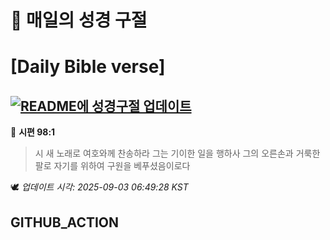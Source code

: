 # 🙏 매일의 성경 구절
# [Daily Bible verse]
## [![README에 성경구절 업데이트](https://github.com/DONGSUKA/first_test/actions/workflows/update-readme-bible.yml/badge.svg)](https://github.com/DONGSUKA/first_test/actions/workflows/update-readme-bible.yml)
<!-- START_BIBLE_VERSE -->
📖 **시편 98:1**
> 시 새 노래로 여호와께 찬송하라 그는 기이한 일을 행하사 그의 오른손과 거룩한 팔로 자기를 위하여 구원을 베푸셨음이로다

🕊️ _업데이트 시각: 2025-09-03 06:49:28 KST_
  <!-- END_BIBLE_VERSE -->
## GITHUB_ACTION
